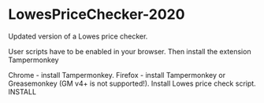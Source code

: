 # LowesPriceChecker-2020
Updated version of a Lowes price checker.

User scripts have to be enabled in your browser. Then install the extension Tampermonkey

Chrome - install Tampermonkey.
Firefox - install Tampermonkey or Greasemonkey (GM v4+ is not supported!).
Install Lowes price check script. INSTALL
